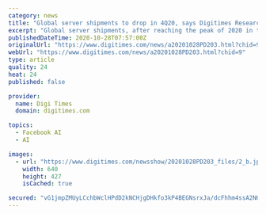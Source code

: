 ```yaml
---
category: news
title: "Global server shipments to drop in 4Q20, says Digitimes Research"
excerpt: "Global server shipments, after reaching the peak of 2020 in the second quarter, are estimated to have slipped 6% sequentially in the third quarter and to drop another 12% in the fourth quarter, as a result of the coronavirus pandemic disrupting the buying pattern,"
publishedDateTime: 2020-10-28T07:57:00Z
originalUrl: "https://www.digitimes.com/news/a20201028PD203.html?chid=9"
webUrl: "https://www.digitimes.com/news/a20201028PD203.html?chid=9"
type: article
quality: 24
heat: 24
published: false

provider:
  name: Digi Times
  domain: digitimes.com

topics:
  - Facebook AI
  - AI

images:
  - url: "https://www.digitimes.com/newsshow/20201028PD203_files/2_b.jpg"
    width: 640
    height: 427
    isCached: true

secured: "vG1jmpZMUyLCchbWclHPdD2kNCHjgDHkfo3kP4BEGNsrxJa/dcFhhm4ssA2NHAClvbIFwqg/qD7H+PXxO0yhzLy5FxRbh6LzL5mrSFDoCAi2DRPTKotYah0PjNl80brOUoN0sb+pVr3Q5d5LYRHK/+Emv5zkEVEIxeGlMi0sPIyItZtBBo44dyVW4ct6hWdMdKnzBFCWwoYFahlr1NXpcw95giqsYOm29D/Iwiexlg3UaMsvWXhLVvn5+8VcUdEu9zYb42XdFH0CGzSWhgmiO4T2vHBUusfzOugn3n/M5oD/8NI+wmwD8F7O4D5hE0qqkX4V5ndh/N8R3qy/fwdZp1XPU4sFV4ytl9iWuYGsHBc=;fHuYnt1nijUiKiDGCfsOuw=="
---
```


